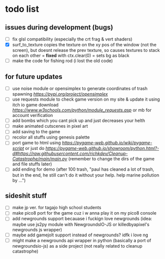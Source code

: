 # todo list

## issues during development (bugs)

- [ ] fix glsl compatibility (especially the crt frag & vert shaders)
- [x] surf_to_texture copies the texture on the xy pos of the window (not the screen), but doesnt release the prev texture, so causes textures to stack on each other = **fixed** with ctx.clear(0) = sets bg as black
- [ ] make the code for fishing rod (i lost the old code)

## for future updates

- [ ] use noise module or opensimplex to generate coordinates of trash spawning _<https://pypi.org/project/opensimplex>_
- [ ] use requests module to check game version on my site & update it using itch io game download _<https://www.w3schools.com/python/module_requests.asp>_ or mb for account verification
- [ ] add bombs which you cant pick up and just decreases your helth
- [ ] make animated cutscenes in pixel art
- [ ] add saving to the game
- [ ] recolor all stuffs using genesis palette
- [ ] port game to html using _<https://pygame-web.github.io/wiki/pygame-script>_ or just do _<https://pygame-web.github.io/showroom/python.html?-d#https://raw.githubusercontent.com/richkdev/Cleanup-Catastrophe/main/main.py>_ (remember to change the dirs of the game and file stuffs later)
- [ ] add ending for demo (after 100 trash, "paul has cleaned a lot of trash, but in the end, he still can't do it without your help. help marine pollution by ...")

## sideshit stuff

- [ ] make jp ver. for tagajo high school students
- [ ] make pico8 port for the game cuz i w anna play it on my pico8 console
- [ ] add newgrounds support becauase i fuckign love newgrounds (idea: maybe use js2py module with NewgroundsIO-JS or killedbyapixel's newgrounds js wrapper)
- [ ] maybe add gamejolt support instead of newgrounds? idfk i love ng
- [ ] might make a newgrounds api wrapper in python (basically a port of newgroundsio-js) as a side project (not really related to cleanup catastrophe)
